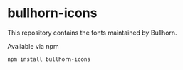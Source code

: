 # bullhorn-icons
This repository contains the fonts maintained by Bullhorn.

Available via npm
```
npm install bullhorn-icons
```
